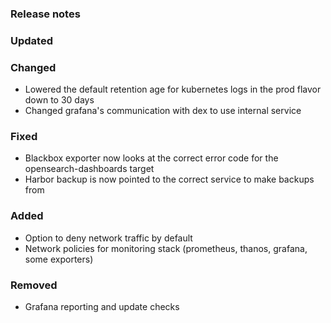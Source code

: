 ### Release notes

### Updated

### Changed

- Lowered the default retention age for kubernetes logs in the prod flavor down to 30 days
- Changed grafana's communication with dex to use internal service

### Fixed

- Blackbox exporter now looks at the correct error code for the opensearch-dashboards target
- Harbor backup is now pointed to the correct service to make backups from

### Added

- Option to deny network traffic by default
- Network policies for monitoring stack (prometheus, thanos, grafana, some exporters)

### Removed

- Grafana reporting and update checks
